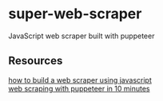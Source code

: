 # super-web-scraper
JavaScript web scraper built with puppeteer

## Resources
[how to build a web scraper using javascript](https://medium.com/@bretcameron/how-to-build-a-web-scraper-using-javascript-11d7cd9f77f2)  
[web scraping with puppeteer in 10 minutes](https://www.youtube.com/watch?v=4q9CNtwdawA&ab_channel=FabianGrohs)
